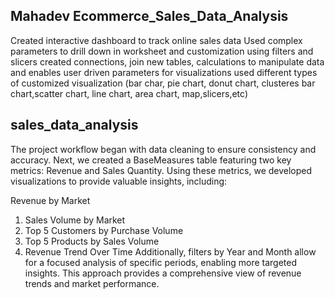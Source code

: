 ## Mahadev Ecommerce_Sales_Data_Analysis
Created interactive dashboard to track online sales data
Used complex parameters to drill down in worksheet and customization using filters and slicers
created connections, join new tables, calculations to manipulate data and enables user driven parameters for visualizations
used different types of customized visualization (bar char, pie chart, donut chart, clusteres bar chart,scatter chart, line chart, area chart, map,slicers,etc)

## sales_data_analysis
The project workflow began with data cleaning to ensure consistency and accuracy. Next, we created a BaseMeasures table featuring two key metrics: Revenue and Sales Quantity. Using these metrics, we developed visualizations to provide valuable insights, including:

Revenue by Market
1. Sales Volume by Market
2. Top 5 Customers by Purchase Volume
3. Top 5 Products by Sales Volume
4. Revenue Trend Over Time
Additionally, filters by Year and Month allow for a focused analysis of specific periods, enabling more targeted insights. This approach provides a comprehensive view of revenue trends and market performance.
